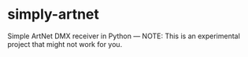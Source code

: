 # simply-artnet
Simple ArtNet DMX receiver in Python — NOTE: This is an experimental project that might not work for you.
